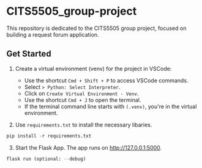 # CITS5505_group-project

This repository is dedicated to the CITS5505 group project, focused on building a request forum application.

## Get Started

1. Create a virtual environment (venv) for the project in VSCode:

   - Use the shortcut `Cmd + Shift + P` to access VSCode commands.
   - Select `> Python: Select Interpreter`.
   - Click on `Create Virtual Environment - Venv`.
   - Use the shortcut `Cmd + J` to open the terminal.
   - If the terminal command line starts with `(.venv)`, you're in the virtual environment.

2. Use `requirements.txt` to install the necessary libaries.

```python
pip install -r requirements.txt
```

3. Start the Flask App. The app runs on http://127.0.0.1:5000.

```python
flask run (optional: --debug)
```
